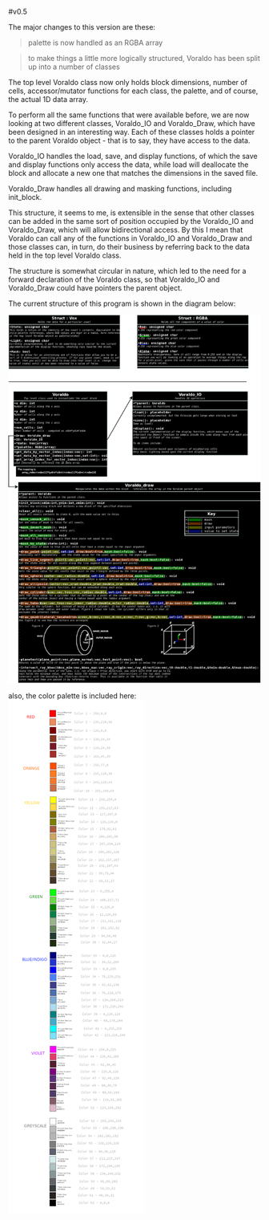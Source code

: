 #v0.5

The major changes to this version are these:

>palette is now handled as an RGBA array

>to make things a little more logically structured,
  Voraldo has been split up into a number of classes

The top level Voraldo class now only holds block dimensions, number of cells,
 accessor/mutator functions for each class, the palette, and of course, the
 actual 1D data array.

To perform all the same functions that were available before, we are now looking
 at two different classes, Voraldo_IO and Voraldo_Draw, which have been designed
 in an interesting way. Each of these classes holds a pointer to the parent
 Voraldo object - that is to say, they have access to the data.

Voraldo_IO handles the load, save, and display functions, of which the save and
 display functions only access the data, while load will deallocate the block
 and allocate a new one that matches the dimensions in the saved file.

Voraldo_Draw handles all drawing and masking functions, including init_block.

This structure, it seems to me, is extensible in the sense that other classes
 can be added in the same sort of position occupied by the Voraldo_IO and
 Voraldo_Draw, which will allow bidirectional access. By this I mean that
 Voraldo can call any of the functions in Voraldo_IO and Voraldo_Draw and those
 classes can, in turn, do their business by referring back to the data held in
 the top level Voraldo class.

The structure is somewhat circular in nature, which led to the need for a
 forward declaration of the Voraldo class, so that Voraldo_IO and Voraldo_Draw
 could have pointers the parent object.


The current structure of this program is shown in the diagram below:

![diagram](https://raw.githubusercontent.com/0xBAMA/V0.5/master/voraldo%20with%20comments.png)


also, the color palette is included here:
![palette](https://raw.githubusercontent.com/0xBAMA/V0.5/master/colors.png)
